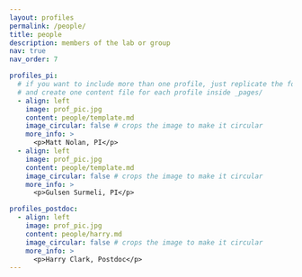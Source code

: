 ```yaml
---
layout: profiles
permalink: /people/
title: people
description: members of the lab or group
nav: true
nav_order: 7

profiles_pi:
  # if you want to include more than one profile, just replicate the following block
  # and create one content file for each profile inside _pages/
  - align: left
    image: prof_pic.jpg
    content: people/template.md
    image_circular: false # crops the image to make it circular
    more_info: >
      <p>Matt Nolan, PI</p>
  - align: left
    image: prof_pic.jpg
    content: people/template.md
    image_circular: false # crops the image to make it circular
    more_info: >
      <p>Gulsen Surmeli, PI</p>

profiles_postdoc:
  - align: left
    image: prof_pic.jpg
    content: people/harry.md
    image_circular: false # crops the image to make it circular
    more_info: >
      <p>Harry Clark, Postdoc</p>
---
```

